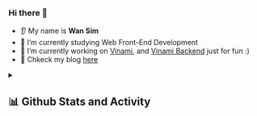 ### Hi there 👋

- 👂 My name is **Wan Sim**
- 🌱 I’m currently studying Web Front-End Development
- 🔭 I’m currently working on [Vinami](https://github.com/0420syj/vinami), and [Vinami Backend](https://github.com/0420syj/vinami-backend) just for fun :)
- 📒 Chkeck my blog [here](https://0420syj.github.io)

<details> 
  <summary><h2>📊 Github Stats and Activity</h2></summary>

  <h3>🔥 Streak Stats</h3>

  <!-- GitHub Readme Streak Stats - https://github.com/0420syj/github-readme-streak-stats -->
  <p>
    <a href="https://github.com/0420syj/github-readme-streak-stats">
      <img title="🔥 Get streak stats for your profile at git.io/streak-stats" alt="0420syj's streak" src="https://streak-stats.demolab.com/?user=0420syj&theme=monokai-metallian&hide_border=true"/>
    </a>
    <p>🔥 Get streak stats for your profile at <a href="https://git.io/streak-stats">git.io/streak-stats</a></p>
  </p>

  <h3>💻 GitHub Profile Stats</h3>

  <!-- https://github.com/anuraghazra/github-readme-stats -->

<a href="https://github.com/anuraghazra/github-readme-stats"><img alt="0420syj's Github Stats" src="https://denvercoder1-github-readme-stats.vercel.app/api/?username=0420syj&show_icons=true&include_all_commits=true&count_private=true&theme=react&hide_border=true&bg_color=1F222E&title_color=F85D7F&icon_color=F8D866" height="192px"/></a>
<a href="https://github.com/anuraghazra/github-readme-stats"><img alt="0420syj's Top Languages" src="https://denvercoder1-github-readme-stats.vercel.app/api/top-langs/?username=0420syj&langs_count=8&layout=compact&theme=react&hide_border=true&bg_color=1F222E&title_color=F85D7F&icon_color=F8D866&hide=Jupyter%20Notebook,Roff" height="192px"/></a>
<br/>

<b>Note:</b> Top languages is only a metric of the languages my public code consists of and doesn't reflect experience or skill level.

  <!-- https://github.com/ashutosh00710/github-readme-activity-graph -->

<a href="https://github.com/ashutosh00710/github-readme-activity-graph"><img alt="0420syj's Activity Graph" src="https://github-readme-activity-graph.cyclic.app/graph/?username=0420syj&bg_color=1F222E&color=F8D866&line=F85D7F&point=FFFFFF&hide_border=true" /></a>

</details>
